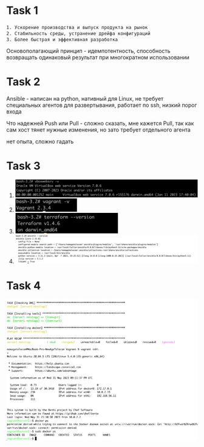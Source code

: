 # Task 1
```
1. Ускорение производства и выпуск продукта на рынок
2. Стабильность среды, устранение дрейфа конфигураций
3. Более быстрая и эффективная разработка
```

Основополагающий принцип - идемпотентность, способность возвращать одинаковый результат при многократном использовании

# Task 2
Ansible - написан на python, нативный для Linux, не требует специальных агентов для развертывания,
работает по ssh, низкий порог входа

Что надежней Push или Pull - сложно сказать, мне кажется Pull, так как сам хост тянет нужные изменения, но зато требует отдельного агента

нет опыта, сложно гадать

# Task 3
1. ![img_61.png](img_61.png)
2. ![img_62.png](img_62.png)
3. ![img_63.png](img_63.png)  
4. ![img_67.png](img_67.png)


# Task 4
![img_64.png](img_64.png)